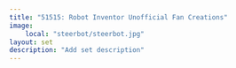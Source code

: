 ```yaml
---
title: "51515: Robot Inventor Unofficial Fan Creations"
image:
    local: "steerbot/steerbot.jpg"
layout: set
description: "Add set description"
---
```

